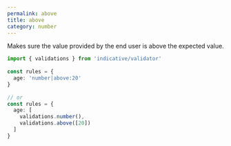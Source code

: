 ```yaml
---
permalink: above
title: above
category: number
---
```


Makes sure the value provided by the end user is above the
expected value.
 
```ts
import { validations } from 'indicative/validator'
 
const rules = {
  age: 'number|above:20'
}
 
// or
const rules = {
  age: [
    validations.number(),
    validations.above([20])
  ]
}
```